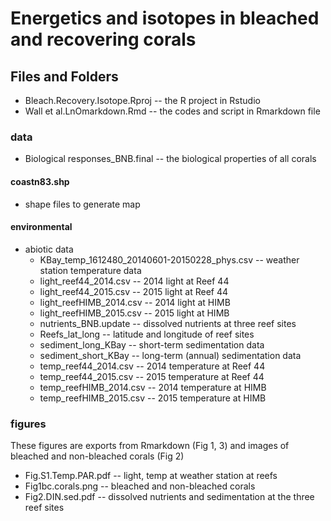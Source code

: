 # Energetics and isotopes in bleached and recovering corals

## Files and Folders
- Bleach.Recovery.Isotope.Rproj -- the R project in Rstudio
- Wall et al.LnOmarkdown.Rmd -- the codes and script in Rmarkdown file

### data
- Biological responses_BNB.final -- the biological properties of all corals
#### coastn83.shp 
- shape files to generate map
#### environmental
- abiotic data
     - KBay_temp_1612480_20140601-20150228_phys.csv -- weather station temperature data
     - light_reef44_2014.csv -- 2014 light at Reef 44
     - light_reef44_2015.csv -- 2015 light at Reef 44
     - light_reefHIMB_2014.csv -- 2014 light at HIMB
     - light_reefHIMB_2015.csv -- 2015 light at HIMB
     - nutrients_BNB.update -- dissolved nutrients at three reef sites
     - Reefs_lat_long -- latitude and longitude of reef sites
     - sediment_long_KBay -- short-term sedimentation data
     - sediment_short_KBay -- long-term (annual) sedimentation data
     - temp_reef44_2014.csv -- 2014 temperature at Reef 44
     - temp_reef44_2015.csv -- 2015 temperature at Reef 44
     - temp_reefHIMB_2014.csv -- 2014 temperature at HIMB
     - temp_reefHIMB_2015.csv -- 2015 temperature at HIMB
      
### figures
These figures are exports from Rmarkdown (Fig 1, 3) and images of bleached and non-bleached corals (Fig 2)
- Fig.S1.Temp.PAR.pdf -- light, temp at weather station at reefs
- Fig1bc.corals.png -- bleached and non-bleached corals
- Fig2.DIN.sed.pdf -- dissolved nutrients and sedimentation at the three reef sites
